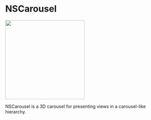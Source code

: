 # NSCarousel

<img src="https://github.com/phoenixxial/NSCarousel/blob/master/images/NSCarousel_demo.gif" width = "250px"/>

NSCarousel is a 3D carousel for presenting views in a carousel-like hierarchy.

